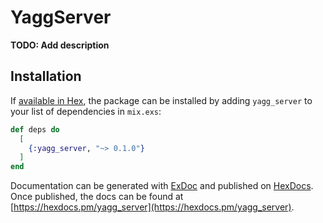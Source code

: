# YaggServer

**TODO: Add description**

## Installation

If [available in Hex](https://hex.pm/docs/publish), the package can be installed
by adding `yagg_server` to your list of dependencies in `mix.exs`:

```elixir
def deps do
  [
    {:yagg_server, "~> 0.1.0"}
  ]
end
```

Documentation can be generated with [ExDoc](https://github.com/elixir-lang/ex_doc)
and published on [HexDocs](https://hexdocs.pm). Once published, the docs can
be found at [https://hexdocs.pm/yagg_server](https://hexdocs.pm/yagg_server).

